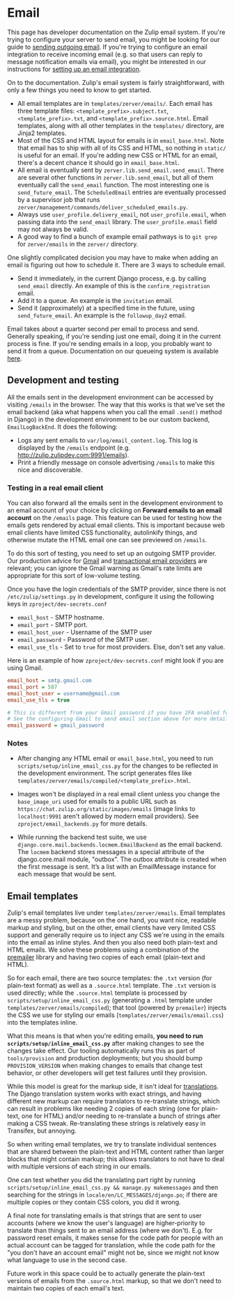 # Email

This page has developer documentation on the Zulip email system. If you're
trying to configure your server to send email, you might be looking for our
guide to [sending outgoing email](../production/email.md). If you're trying to
configure an email integration to receive incoming email (e.g. so that users
can reply to message notification emails via email), you might be interested in
our instructions for
[setting up an email integration](https://zulip.com/integrations/doc/email).

On to the documentation. Zulip's email system is fairly straightforward,
with only a few things you need to know to get started.

* All email templates are in `templates/zerver/emails/`. Each email has three
  template files: `<template_prefix>.subject.txt`, `<template_prefix>.txt`, and
  `<template_prefix>.source.html`. Email templates, along with all other templates
  in the `templates/` directory, are Jinja2 templates.
* Most of the CSS and HTML layout for emails is in `email_base.html`. Note
  that email has to ship with all of its CSS and HTML, so nothing in
  `static/` is useful for an email. If you're adding new CSS or HTML for an
  email, there's a decent chance it should go in `email_base.html`.
* All email is eventually sent by `zerver.lib.send_email.send_email`. There
  are several other functions in `zerver.lib.send_email`, but all of them
  eventually call the `send_email` function. The most interesting one is
  `send_future_email`. The `ScheduledEmail` entries are eventually processed
  by a supervisor job that runs `zerver/management/commands/deliver_scheduled_emails.py`.
* Always use `user_profile.delivery_email`, not `user_profile.email`,
  when passing data into the `send_email` library.  The
  `user_profile.email` field may not always be valid.
* A good way to find a bunch of example email pathways is to `git grep` for
  `zerver/emails` in the `zerver/` directory.

One slightly complicated decision you may have to make when adding an email
is figuring out how to schedule it. There are 3 ways to schedule email.
* Send it immediately, in the current Django process, e.g. by calling
  `send_email` directly. An example of this is the `confirm_registration`
  email.
* Add it to a queue. An example is the `invitation` email.
* Send it (approximately) at a specified time in the future, using
  `send_future_email`. An example is the `followup_day2` email.

Email takes about a quarter second per email to process and send. Generally
speaking, if you're sending just one email, doing it in the current process
is fine. If you're sending emails in a loop, you probably want to send it
from a queue. Documentation on our queueing system is available
[here](../subsystems/queuing.md).

## Development and testing

All the emails sent in the development environment can be accessed by
visiting `/emails` in the browser.  The way that this works is that
we've set the email backend (aka what happens when you call the email
`.send()` method in Django) in the development environment to be our
custom backend, `EmailLogBackEnd`.  It does the following:

* Logs any sent emails to `var/log/email_content.log`. This log is
  displayed by the `/emails` endpoint
  (e.g. http://zulip.zulipdev.com:9991/emails).
* Print a friendly message on console advertising `/emails` to make
  this nice and discoverable.

### Testing in a real email client

You can also forward all the emails sent in the development
environment to an email account of your choice by clicking on
**Forward emails to an email account** on the `/emails` page. This
feature can be used for testing how the emails gets rendered by
actual email clients.  This is important because web email clients
have limited CSS functionality, autolinkify things, and otherwise
mutate the HTML email one can see previewed on `/emails`.

To do this sort of testing, you need to set up an outgoing SMTP
provider. Our production advice for
[Gmail](../production/email.html#using-gmail-for-outgoing-email) and
[transactional email
providers](../production/email.html#free-outgoing-email-services) are
relevant; you can ignore the Gmail warning as Gmail's rate limits are
appropriate for this sort of low-volume testing.

Once you have the login credentials of the SMTP provider, since there
is not `/etc/zulip/settings.py` in development, configure it using the
following keys in `zproject/dev-secrets.conf`

* `email_host` - SMTP hostname.
* `email_port` - SMTP port.
* `email_host_user` - Username of the SMTP user
* `email_password` - Password of the SMTP user.
* `email_use_tls` - Set to `true` for most providers. Else, don't set any value.

Here is an example of how `zproject/dev-secrets.conf` might look if
you are using Gmail.

```ini
email_host = smtp.gmail.com
email_port = 587
email_host_user = username@gmail.com
email_use_tls = true

# This is different from your Gmail password if you have 2FA enabled for your Google account.
# See the configuring Gmail to send email section above for more details
email_password = gmail_password
```

### Notes

* After changing any HTML email or `email_base.html`, you need to run
  `scripts/setup/inline_email_css.py` for the changes to be reflected
  in the development environment. The script generates files like
  `templates/zerver/emails/compiled/<template_prefix>.html`.

* Images won't be displayed in a real email client unless you change
  the `base_image_uri` used for emails to a public URL such as
  `https://chat.zulip.org/static/images/emails` (image links to
  `localhost:9991` aren't allowed by modern email providers). See
  `zproject/email_backends.py` for more details.

* While running the backend test suite, we use
  `django.core.mail.backends.locmem.EmailBackend` as the email
  backend. The `locmem` backend stores messages in a special attribute
  of the django.core.mail module, "outbox". The outbox attribute is
  created when the first message is sent. It’s a list with an
  EmailMessage instance for each message that would be sent.

## Email templates

Zulip's email templates live under `templates/zerver/emails`.  Email
templates are a messy problem, because on the one hand, you want nice,
readable markup and styling, but on the other, email clients have very
limited CSS support and generally require us to inject any CSS we're
using in the emails into the email as inline styles.  And then you
also need both plain-text and HTML emails.  We solve these problems
using a combination of the
[premailer](https://github.com/peterbe/premailer) library and having
two copies of each email (plain-text and HTML).

So for each email, there are two source templates: the `.txt` version
(for plain-text format) as well as a `.source.html` template.  The
`.txt` version is used directly; while the `.source.html` template is
processed by `scripts/setup/inline_email_css.py` (generating a `.html` template
under `templates/zerver/emails/compiled`); that tool (powered by
`premailer`) injects the CSS we use for styling our emails
(`templates/zerver/emails/email.css`) into the templates inline.

What this means is that when you're editing emails, **you need to run
`scripts/setup/inline_email_css.py`** after making changes to see the changes
take effect.  Our tooling automatically runs this as part of
`tools/provision` and production deployments; but you should bump
`PROVISION_VERSION` when making changes to emails that change test
behavior, or other developers will get test failures until they
provision.

While this model is great for the markup side, it isn't ideal for
[translations](../translating/translating.md).  The Django
translation system works with exact strings, and having different new
markup can require translators to re-translate strings, which can
result in problems like needing 2 copies of each string (one for
plain-text, one for HTML) and/or needing to re-translate a bunch of
strings after making a CSS tweak.  Re-translating these strings is
relatively easy in Transifex, but annoying.

So when writing email templates, we try to translate individual
sentences that are shared between the plain-text and HTML content
rather than larger blocks that might contain markup; this allows
translators to not have to deal with multiple versions of each string
in our emails.

One can test whether you did the translating part right by running
`scripts/setup/inline_email_css.py && manage.py makemessages` and then searching
for the strings in `locale/en/LC_MESSAGES/django.po`; if there
are multiple copies or they contain CSS colors, you did it wrong.

A final note for translating emails is that strings that are sent to
user accounts (where we know the user's language) are higher-priority
to translate than things sent to an email address (where we don't).
E.g. for password reset emails, it makes sense for the code path for
people with an actual account can be tagged for translation, while the
code path for the "you don't have an account email" might not be,
since we might not know what language to use in the second case.

Future work in this space could be to actually generate the plain-text
versions of emails from the `.source.html` markup, so that we don't
need to maintain two copies of each email's text.
